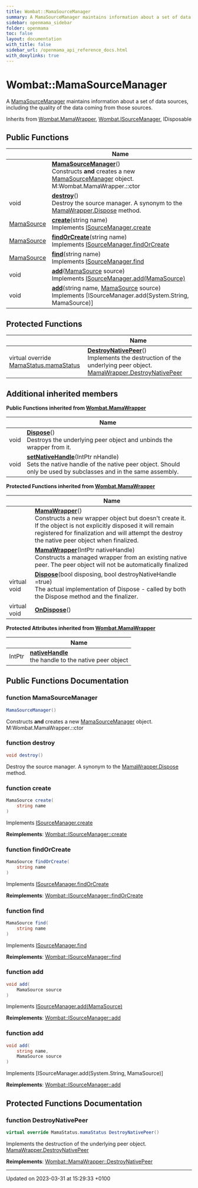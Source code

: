 ```yaml
---
title: Wombat::MamaSourceManager
summary: A MamaSourceManager maintains information about a set of data sources, including the quality of the data coming from those sources. 
sidebar: openmama_sidebar
folder: openmama
toc: false
layout: documentation
with_title: false
sidebar_url: /openmama_api_reference_docs.html
with_doxylinks: true
---
```


# Wombat::MamaSourceManager



A [MamaSourceManager]() maintains information about a set of data sources, including the quality of the data coming from those sources. 

Inherits from [Wombat.MamaWrapper](classWombat_1_1MamaWrapper.html), [Wombat.ISourceManager](interfaceWombat_1_1ISourceManager.html), IDisposable

## Public Functions

|                | Name           |
| -------------- | -------------- |
| | **[MamaSourceManager](classWombat_1_1MamaSourceManager.html#function-mamasourcemanager)**()<br>Constructs **and** creates a new [MamaSourceManager](classWombat_1_1MamaSourceManager.html) object. M:Wombat.MamaWrapper.::ctor |
| void | **[destroy](classWombat_1_1MamaSourceManager.html#function-destroy)**()<br>Destroy the source manager. A synonym to the [MamaWrapper.Dispose]() method.  |
| [MamaSource](classWombat_1_1MamaSource.html) | **[create](classWombat_1_1MamaSourceManager.html#function-create)**(string name)<br>Implements [ISourceManager.create](interfaceWombat_1_1ISourceManager.html#function-create) |
| [MamaSource](classWombat_1_1MamaSource.html) | **[findOrCreate](classWombat_1_1MamaSourceManager.html#function-findorcreate)**(string name)<br>Implements [ISourceManager.findOrCreate](interfaceWombat_1_1ISourceManager.html#function-findorcreate) |
| [MamaSource](classWombat_1_1MamaSource.html) | **[find](classWombat_1_1MamaSourceManager.html#function-find)**(string name)<br>Implements [ISourceManager.find](interfaceWombat_1_1ISourceManager.html#function-find) |
| void | **[add](classWombat_1_1MamaSourceManager.html#function-add)**([MamaSource](classWombat_1_1MamaSource.html) source)<br>Implements [ISourceManager.add(MamaSource)](interfaceWombat_1_1ISourceManager.html#function-add) |
| void | **[add](classWombat_1_1MamaSourceManager.html#function-add)**(string name, [MamaSource](classWombat_1_1MamaSource.html) source)<br>Implements [ISourceManager.add(System.String, MamaSource)] |

## Protected Functions

|                | Name           |
| -------------- | -------------- |
| virtual override [MamaStatus.mamaStatus](classWombat_1_1MamaStatus.html#enum-mamastatus) | **[DestroyNativePeer](classWombat_1_1MamaSourceManager.html#function-destroynativepeer)**()<br>Implements the destruction of the underlying peer object. [MamaWrapper.DestroyNativePeer]() |

## Additional inherited members

**Public Functions inherited from [Wombat.MamaWrapper](classWombat_1_1MamaWrapper.html)**

|                | Name           |
| -------------- | -------------- |
| void | **[Dispose](classWombat_1_1MamaWrapper.html#function-dispose)**()<br>Destroys the underlying peer object and unbinds the wrapper from it.  |
| void | **[setNativeHandle](classWombat_1_1MamaWrapper.html#function-setnativehandle)**(IntPtr nHandle)<br>Sets the native handle of the native peer object. Should only be used by subclasses and in the same assembly.  |

**Protected Functions inherited from [Wombat.MamaWrapper](classWombat_1_1MamaWrapper.html)**

|                | Name           |
| -------------- | -------------- |
| | **[MamaWrapper](classWombat_1_1MamaWrapper.html#function-mamawrapper)**()<br>Constructs a new wrapper object but doesn't create it. If the object is not explicitly disposed it will remain registered for finalization and will attempt the destroy the native peer object when finalized.  |
| | **[MamaWrapper](classWombat_1_1MamaWrapper.html#function-mamawrapper)**(IntPtr nativeHandle)<br>Constructs a managed wrapper from an existing native peer. The peer object will not be automatically finalized  |
| virtual void | **[Dispose](classWombat_1_1MamaWrapper.html#function-dispose)**(bool disposing, bool destroyNativeHandle =true)<br>The actual implementation of Dispose - called by both the Dispose method and the finalizer.  |
| virtual void | **[OnDispose](classWombat_1_1MamaWrapper.html#function-ondispose)**() |

**Protected Attributes inherited from [Wombat.MamaWrapper](classWombat_1_1MamaWrapper.html)**

|                | Name           |
| -------------- | -------------- |
| IntPtr | **[nativeHandle](classWombat_1_1MamaWrapper.html#variable-nativehandle)** <br>the handle to the native peer object  |


## Public Functions Documentation

### function MamaSourceManager

```csharp
MamaSourceManager()
```

Constructs **and** creates a new [MamaSourceManager](classWombat_1_1MamaSourceManager.html) object. M:Wombat.MamaWrapper.::ctor

### function destroy

```csharp
void destroy()
```

Destroy the source manager. A synonym to the [MamaWrapper.Dispose]() method. 

### function create

```csharp
MamaSource create(
    string name
)
```

Implements [ISourceManager.create](interfaceWombat_1_1ISourceManager.html#function-create)

**Reimplements**: [Wombat::ISourceManager::create](interfaceWombat_1_1ISourceManager.html#function-create)


### function findOrCreate

```csharp
MamaSource findOrCreate(
    string name
)
```

Implements [ISourceManager.findOrCreate](interfaceWombat_1_1ISourceManager.html#function-findorcreate)

**Reimplements**: [Wombat::ISourceManager::findOrCreate](interfaceWombat_1_1ISourceManager.html#function-findorcreate)


### function find

```csharp
MamaSource find(
    string name
)
```

Implements [ISourceManager.find](interfaceWombat_1_1ISourceManager.html#function-find)

**Reimplements**: [Wombat::ISourceManager::find](interfaceWombat_1_1ISourceManager.html#function-find)


### function add

```csharp
void add(
    MamaSource source
)
```

Implements [ISourceManager.add(MamaSource)](interfaceWombat_1_1ISourceManager.html#function-add)

**Reimplements**: [Wombat::ISourceManager::add](interfaceWombat_1_1ISourceManager.html#function-add)


### function add

```csharp
void add(
    string name,
    MamaSource source
)
```

Implements [ISourceManager.add(System.String, MamaSource)]

**Reimplements**: [Wombat::ISourceManager::add](interfaceWombat_1_1ISourceManager.html#function-add)


## Protected Functions Documentation

### function DestroyNativePeer

```csharp
virtual override MamaStatus.mamaStatus DestroyNativePeer()
```

Implements the destruction of the underlying peer object. [MamaWrapper.DestroyNativePeer]()

**Reimplements**: [Wombat::MamaWrapper::DestroyNativePeer](classWombat_1_1MamaWrapper.html#function-destroynativepeer)


-------------------------------

Updated on 2023-03-31 at 15:29:33 +0100